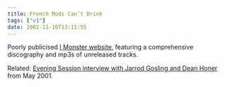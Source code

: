 ```yaml
---
title: French Mods Can’t Drink
tags: ["v1"]
date: 2002-11-16T13:11:55
---
```


Poorly publicised [I Monster website][1], featuring a comprehensive discography and mp3s of unreleased tracks.

Related: [Evening Session interview with Jarrod Gosling and Dean Honer][2] from May 2001.

[1]: http://www.imonstermusic.com/ "I Monster Music: Flash, pop-ups"
[2]: http://www.bbc.co.uk/radio1/artist_area/imonster/5906.shtml "Radio 1: Evening Session interview I Monster"
